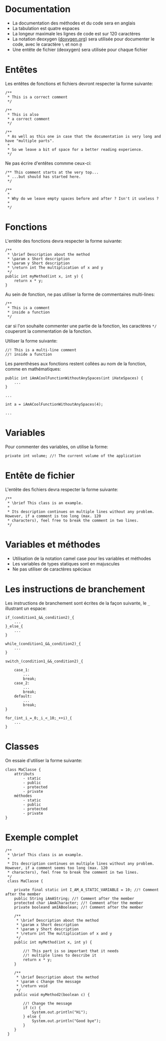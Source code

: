 # Documentation
- La documentation des méthodes et du code sera en anglais
- La tabulation est quatre espaces
- La longeur maximale les lignes de code est sur 120 caractères
- La notation deoxygen ([doxygen.org](doxygen.org)) sera utilisée pour documenter le code, avec le caractère `\` et non `@`
- Une entête de fichier (deoxygen) sera utilisée pour chaque fichier

# Entêtes
Les entêtes de fonctions et fichiers devront respecter la forme suivante:

```
/**
 * This is a correct comment
 */
```

```
/**
 * This is also
 * a correct comment
 */
```

```
/**
 * As well as this one in case that the documentation is very long and have "multiple parts".
 *
 * So we leave a bit of space for a better reading experience.
 */
```

Ne pas écrire d'entêtes commme ceux-ci:
```
/** This comment starts at the very top...
 * ...but should has started here.
 */
```

```
/**
 *
 * Why do we leave empty spaces before and after ? Isn't it useless ?
 *
 */
```

# Fonctions
L'entête des fonctions devra respecter la forme suivante:
```
/**
 * \brief Description about the method
 * \param x Short description
 * \param y Short description
 * \return int The multiplication of x and y
 */
public int myMethod(int x, int y) {
    return x * y;
}
```

Au sein de fonction, ne pas utiliser la forme de commentaires multi-lines:
```
/**
 * This is a comment
 * inside a function
 */
```
car si l'on souhaite commenter une partie de la fonction, les caractères `*/` couperont la commentation de la fonction.

Utiliser la forme suivante:
```
//! This is a multi-line comment
//! inside a function
```

Les parenthèses aux fonctions restent collées au nom de la fonction, comme en mathématiques:
```
public int iAmACoolFunctionWithoutAnySpaces(int iHateSpaces) {
    ...
}
```

```
...

int a = iAmACoolFunctionWithoutAnySpaces(4);

...
```

# Variables
Pour commenter des variables, on utilise la forme:
```
private int volume; //! The current volume of the application
```

# Entête de fichier
L'entête des fichiers devra respecter la forme suivante:
```
/**
 * \brief This class is an example.
 *
 * Its description continues on multiple lines without any problem. However, if a comment is too long (max. 120
 * characters), feel free to break the comment in two lines.
 */
```

# Variables et méthodes
- Utilisation de la notation camel case pour les variables et méthodes
- Les variables de types statiques sont en majuscules
- Ne pas utiliser de caractères spéciaux

# Les instructions de branchement
Les instructions de branchement sont écrites de la façon suivante, le `_` illustrant un espace:

```
if_(condition1_&&_condition2)_{
    ...
}_else_{
    ...
}
```

```
while_(condition1_&&_condition2)_{
    ...
}
```

```
switch_(condition1_&&_condition2)_{

    case_1:
        ...
        break;
    case_2:
        ...
        break;
    default:
        ...
        break;
}
```

```
for_(int_i_=_0;_i_<_10;_++i)_{
    ...
}
```

# Classes
On essaie d'utiliser la forme suivante:

```
class MaClasse {
    attributs
        - static
        - public
        - protected
        - private
    méthodes
        - static
        - public
        - protected
        - private
}
```

# Exemple complet
```
/**
 * \brief This class is an example.
 *
 * Its description continues on multiple lines without any problem. However, if a comment seems too long (max. 120
 * characters), feel free to break the comment in two lines.
 */
 class MaClasse {

    private final static int I_AM_A_STATIC_VARIABLE = 10; //! Comment after the member
    public String iAmAString; //! Comment after the member
    protected char iAmACharacter; //! Comment after the member
    private booleand amIABoolean; //! Comment after the member

    /**
     * \brief Description about the method
     * \param x Short description
     * \param y Short description
     * \return int The multiplication of x and y
     */
    public int myMethod(int x, int y) {

        //! This part is so important that it needs
        //! multiple lines to describe it
        return x * y;
    }

    /**
     * \brief Description about the method
     * \param c Change the message
     * \return void
     */
    public void myMethod2(boolean c) {

        //! Change the message
        if (c) {
            System.out.println("Hi");
        } else {
            System.out.println("Good bye");
        }
    }
 }
```
